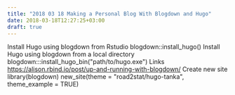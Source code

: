 ```yaml
---
title: "2018 03 18 Making a Personal Blog With Blogdown and Hugo"
date: 2018-03-18T12:27:25+03:00
draft: true
---
```


Install Hugo using blogdown from Rstudio
blogdown::install_hugo()
Install Hugo using blogdown from a local directory
blogdown:::install_hugo_bin("path/to/hugo.exe")
Links
https://alison.rbind.io/post/up-and-running-with-blogdown/
Create new site
library(blogdown)
new_site(theme = "road2stat/hugo-tanka", theme_example = TRUE)

